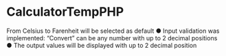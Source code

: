 # CalculatorTempPHP
From Celsius to Farenheit will be selected as default 
● Input validation was implemented: “Convert” can be any number with up to 2 decimal positions
● The output values will be displayed with up to 2 decimal position

